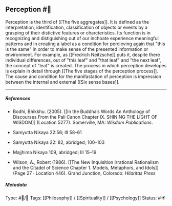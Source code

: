 ## Perception #🧠 

Perception is the third of [[The five aggregates]]. It is defined as the interpretation, identification, classification of objects or events by a grasping of their distictive features or charcteristics. Its function is in recognizing and distiguishing out of our inchoate experience meaningful patterns and in creating a label as a condition for percieving again that "this is the same" in order to make sense of the presented information or environment. For example, as [[Fredrich Neitzsche]] puts it, despite there individual differences, out of "this leaf" and "that leaf" and "the next leaf", the concept of "leaf" is created. The process in which perception developes is explain in detail through [[The five stages of the perception process]]. The cause and condition for the manifastation of perception is impression between the internal and external [[Six sense bases]]. 

___

##### References

- Bodhi, Bhikkhu. (2005). [[In the Buddha’s Words An Anthology of Discourses From the Pali Canon Chapter IX. SHINING THE LIGHT OF WISDOM]] (Location 5277). Somerville, MA: _Wisdom Publications_.

- Samyutta Nikaya 22:56; III 58–61

- Samyutta Nikaya 22: 82, abridged; 100–103 

- Majjhima Nikaya 109, abridged; III 15–19

- Wilson, A., Robert (1986). [[The New Inquisition Irrational Rationalism and the Citadel of Science Chapter 1. Models, Metaphors, and Idols]] (Page 27 · Location 446). Grand Junction, Colorado: _Hilaritas Press_

##### Metadata

Type: #🔵/🔵 
Tags: [[Philosophy]] / [[Spirituality]] / [[Psychology]] 
Status: #☀️ 